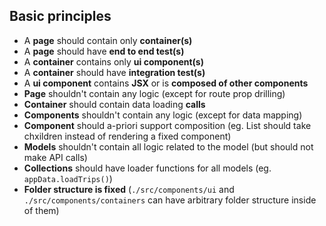## Basic principles

- A **page** should contain only **container(s)**
- A **page** should have **end to end test(s)**
- A **container** contains only **ui component(s)**
- A **container** should have **integration test(s)**
- A **ui component** contains **JSX** or is **composed of other components**
- **Page** shouldn't contain any logic (except for route prop drilling)
- **Container** should contain data loading **calls**
- **Components** shouldn't contain any logic (except for data mapping)
- **Component** should a-priori support composition (eg. List should take chxildren instead of rendering a fixed component)
- **Models** shouldn't contain all logic related to the model (but should not make API calls)
- **Collections** should have loader functions for all models (eg. `appData.loadTrips()`)
- **Folder structure is fixed** (`./src/components/ui` and `./src/components/containers` can have arbitrary folder structure inside of them)